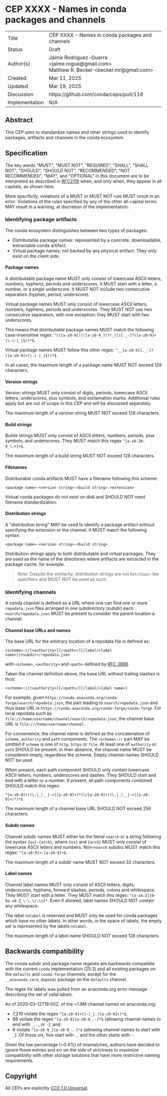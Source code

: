 # CEP XXXX - Names in conda packages and channels

<table>
<tr><td> Title </td><td> CEP XXXX - Names in conda packages and channels </td>
<tr><td> Status </td><td> Draft </td></tr>
<tr><td> Author(s) </td><td> Jaime Rodríguez-Guerra &lt;jaime.rogue@gmail.com&gt; <br /> Matthew R. Becker &lt;becker.mr@gmail.com&gt;</td></tr>
<tr><td> Created </td><td> Mar 11, 2025</td></tr>
<tr><td> Updated </td><td> Mar 19, 2025</td></tr>
<tr><td> Discussion </td><td> https://github.com/conda/ceps/pull/116 </td></tr>
<tr><td> Implementation </td><td> N/A </td></tr>
</table>

## Abstract

This CEP aims to standardize names and other strings used to identify packages, artifacts and channels in the conda ecosystem.

## Specification

The key words "MUST", "MUST NOT", "REQUIRED", "SHALL", "SHALL NOT", "SHOULD", "SHOULD NOT",
"RECOMMENDED", "NOT RECOMMENDED", "MAY", and "OPTIONAL" in this document are to be interpreted as
described in [RFC2119][RFC2119] when, and only when, they appear in all capitals, as shown here.

More specificlly, violations of a MUST or MUST NOT rule MUST result in an error. Violations of the
rules specified by any of the other all-capital terms MAY result in a warning, at discretion of the
implementation.

### Identifying package artifacts

The conda ecosystem distinguishes between two types of packages:

- Distributable package names: represented by a concrete, downloadable, extractable conda artifact.
- Virtual package names: not backed by any physical artifact. They only exist on the client side.

#### Package names

A distributable package name MUST only consist of lowercase ASCII letters, numbers, hyphens, periods and underscores. It MUST start with a letter, a number, or a single underscore. It MUST NOT include two consecutive separators (hyphen, period, underscore).

Virtual package names MUST only consist of lowercase ASCII letters, numbers, hyphens, periods and underscores. They MUST NOT use two consecutive separators, with one exception: they MUST start with two underscores.

This means that distributable package names MUST match the following case-insensitive regex: `^(([a-z0-9])|([a-z0-9_](?!_)))[._-]?([a-z0-9]+(\.|-|_|$))*$`.

Virtual package names MUST follow this other regex: `^__[a-z0-9][._-]?([a-z0-9]+(\.|-|_|$))*$`.

In all cases, the maximum length of a package name MUST NOT exceed 128 characters.

#### Version strings

Version strings MUST only consist of digits, periods, lowercase ASCII letters, underscores, plus
symbols, and exclamation marks. Additional rules apply but are out of scope in this CEP and will be
discussed separately.

The maximum length of a version string MUST NOT exceed 128 characters.

#### Build strings

Builds strings MUST only consist of ASCII letters, numbers, periods, plus symbols, and underscores. They MUST match this regex `^[a-zA-Z0-9_\.+]+$`.

The maximum length of a build string MUST NOT exceed 128 characters.

#### Filenames

Distributable conda artifacts MUST have a filename following this scheme:

```text
<package name>-<version string>-<build string>.<extension>
```

Virtual conda packages do not exist on disk and SHOULD NOT need filename standardization.

#### Distribution strings

A "distribution string" MAY be used to identify a package artifact without specifying the extension or the channel. It MUST match the following syntax:

```text
<package name>-<version string>-<build string>
```

Distribution strings apply to both distributable and virtual packages. They are used as the name of the directories where artifacts are extracted in the package cache, for example.

> Note: Despite the similarity, distribution strings are not `MatchSpec`-like specifiers and
> MUST NOT be used as such.

### Identifying channels

A conda channel is defined as a URL where one can find one or more `repodata.json` files arranged in one subdirectory (_subdir_) each. `noarch/repodata.json` MUST be present to consider the parent location a channel.

#### Channel base URLs and names

The base URL for the arbitrary location of a repodata file is defined as:

```text
<scheme>://[<authority>][/<path>/][/label/<label name>]/<subdir>/repodata.json
```

with `<scheme>`, `<authority>` and `<path>` defined by [RFC
3986](https://datatracker.ietf.org/doc/html/rfc3986#section-3.2).

Taken the channel definition above, the base URL without trailing slashes is thus:

```text
<scheme>://[<authority>][/<path>/][/label/<label name>]
```

For example, given `https://conda.anaconda.org/conda-forge/noarch/repodata.json`, the part leading
to `noarch/repodata.json` and thus base URL is `https://conda.anaconda.org/conda-forge/conda-forge`. For local repodata such as `file:///home/username/channel/noarch/repodata.json`, the
channel base URL is `file:///home/username/channel`.

For convenience, the channel _name_ is defined as the concatenation of `scheme`, `authority` and
`path` components. The `<scheme>://` part MAY be omitted if `scheme` is one of `http`, `https` or
`file`. At least one of `authority` or `path` SHOULD be present. In their absence, the channel name
MUST be considered empty, regardless the scheme. Empty channel names SHOULD NOT be used.

When present, each path component SHOULD only contain lowercase ASCII letters, numbers, underscores
and dashes. They SHOULD start and end with a letter or a number. If present, all path components combined SHOULD match this regex:

```re
^[a-z0-9]+((\.|_|__|-+)[a-z0-9]+)*(\/[a-z0-9]+((\.|_|__|-+)[a-z0-9]+)*)*$
```

The maximum length of a channel base URL SHOULD NOT exceed 256 characters.

#### Subdir names

Channel subdir names MUST either be the literal `noarch` or a string following the syntax `{os}-{arch}`, where `{os}` and `{arch}` MUST only consist of lowercase ASCII letters and numbers. Non-`noarch` subdirs MUST match this regex: `^[a-z0-9]+-[a-z0-9]+$`.

The maximum length of a subdir name MUST NOT exceed 32 characters.

#### Label names

Channel label names MUST only consist of ASCII letters, digits, underscores, hyphens, forward slashes, periods, colons and whitespace. They MUST start with a letter. They MUST match this regex: `^[a-zA-Z][0-9a-zA-Z_\-\.\/:\s]*`. Even if allowed, label names SHOULD NOT contain any whitespace.

The label `nolabel` is reserved and MUST only be used for conda packages which have no other labels. In other words, in the space of labels, the empty set is represented by the labels `nolabel`.

The maximum length of a label name SHOULD NOT exceed 128 characters.

## Backwards compatibility

The conda subdir and package name regexes are backwards compatible with the current `conda` implementation (25.3) and all existing packages on the `defaults` and `conda-forge` channels, except for the `__anaconda_core_depends` package on the `defaults` channel.

The regex for labels was pulled from an anaconda.org error message describing the set of valid labels.

As of 2025-03-12T19:00Z, of the ~1.9M channel names on anaconda.org:

- 7,219 violate the regex `^[a-z0-9]+((-|_|.)[a-z0-9]+)*$`;
- 98 violate the regex `^[a-z0-9][a-z0-9_.-]*$` (allowing channel names to end with `_`, `.`, or `-`); and
- 6 violate `^[a-z0-9_][a-z0-9_.-]*$` (allowing channel names to start with `_`). Of those six, five start with `.`, and the other starts with `~`.

Given the low percentage (~0.4%) of mismatches, authors have decided to ignore those entries and err on the side of strictness to maximize compatibility with other storage solutions that have more restrictive naming requirements.

## Copyright

All CEPs are explicitly [CC0 1.0 Universal](https://creativecommons.org/publicdomain/zero/1.0/).

<!-- links -->

[RFC2119]: https://www.ietf.org/rfc/rfc2119.txt
